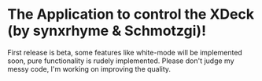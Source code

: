 # The Application to control the XDeck (by synxrhyme & Schmotzgi)!

First release is beta, some features like white-mode will be implemented soon, pure functionality is rudely implemented.
Please don't judge my messy code, I'm working on improving the quality.
